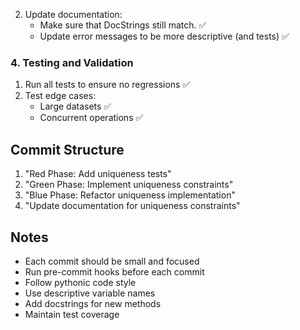 2. Update documentation:
   - Make sure that DocStrings still match. ✅
   - Update error messages to be more descriptive (and tests) ✅

### 4. Testing and Validation
1. Run all tests to ensure no regressions ✅
2. Test edge cases:
   - Large datasets ✅
   - Concurrent operations ✅


## Commit Structure
1. "Red Phase: Add uniqueness tests"
2. "Green Phase: Implement uniqueness constraints"
3. "Blue Phase: Refactor uniqueness implementation"
4. "Update documentation for uniqueness constraints"

## Notes
- Each commit should be small and focused
- Run pre-commit hooks before each commit
- Follow pythonic code style
- Use descriptive variable names
- Add docstrings for new methods
- Maintain test coverage
